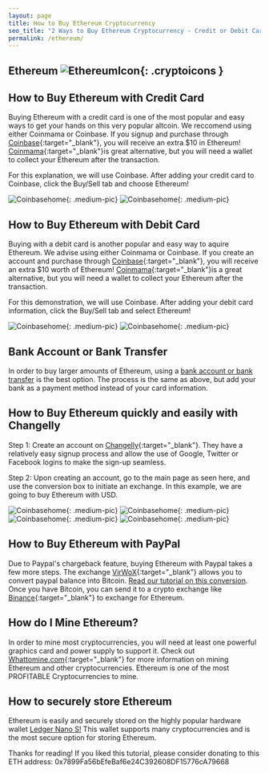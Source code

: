 ```yaml
---
layout: page
title: How to Buy Ethereum Cryptocurrency
seo_title: "2 Ways to Buy Ethereum Cryptocurrency - Credit or Debit Card and Bank Transfer"
permalink: /ethereum/
---
```


## Ethereum ![EthereumIcon](/img/Ethereum.png){: .cryptoicons }

## How to Buy Ethereum with Credit Card

Buying Ethereum with a credit card is one of the most popular and easy ways to get your hands on this very popular altcoin. We reccomend using either Coinmama or Coinbase. If you signup and purchase through [Coinbase](https://www.coinbase.com/join/53bc38a3b11f6623df000004){:target="_blank"}, you will receive an extra $10 in Ethereum! [Coinmama](https://www.coinmama.com/?ref=buyaltcoinsworldwide){:target="_blank"}is great alternative, but you will need a wallet to collect your Ethereum after the transaction.

For this explanation, we will use Coinbase. After adding your credit card to Coinbase, click the Buy/Sell tab and choose Ethereum!

![Coinbasehome](/img/SelectEth.png){: .medium-pic}
![Coinbasehome](/img/BuyEth.png){: .medium-pic}


## How to Buy Ethereum with Debit Card

Buying with a debit card is another popular and easy way to aquire Ethereum. We advise using either Coinmama or Coinbase. If you create an account and purchase through [Coinbase](https://www.coinbase.com/join/53bc38a3b11f6623df000004){:target="_blank"}, you will receive an extra $10 worth of Ethereum! [Coinmama](https://www.coinmama.com/?ref=buyaltcoinsworldwide){:target="_blank"}is a great alternative, but you will need a wallet to collect your Ethereum after the transaction.

For this demonstration, we will use Coinbase. After adding your debit card information, click the Buy/Sell tab and select Ethereum!

![Coinbasehome](/img/SelectEth.png){: .medium-pic}
![Coinbasehome](/img/BuyEth.png){: .medium-pic}

## Bank Account or Bank Transfer

In order to buy larger amounts of Ethereum, using a [bank account or bank transfer](/buy-bitcoin/bank/) is the best option. The process is the same as above, but add your bank as a payment method instead of your card information.

## How to Buy Ethereum quickly and easily with Changelly

Step 1: Create an account on [Changelly](https://changelly.com/?ref_id=4af50f9c87f2){:target="_blank"}. They have a relatively easy signup process and allow the use of Google, Twitter or Facebook logins to make the sign-up seamless.

Step 2: Upon creating an account, go to the main page as seen here, and use the conversion box to initiate an exchange. In this example, we are going to buy Ethereum with USD.

![Coinbasehome](/img/GC1.png){: .medium-pic}
![Coinbasehome](/img/GC2.png){: .medium-pic}
![Coinbasehome](/img/GC3.png){: .medium-pic}
![Coinbasehome](/img/GC4.png){: .medium-pic}

## How to Buy Ethereum with PayPal

Due to Paypal's chargeback feature, buying Ethereum with Paypal takes a few more steps. The exchange [VirWoX](https://www.virwox.com?r=22aa25){:target="_blank"} allows you to convert paypal balance into Bitcoin. [Read our tutorial on this conversion](/buy-bitcoin/paypal/). Once you have Bitcoin, you can send it to a crypto exchange like [Binance](https://www.binance.com/?ref=18991911){:target="_blank"} to exchange for Ethereum.

## How do I Mine Ethereum?

In order to mine most cryptocurrencies, you will need at least one powerful graphics card and power supply to support it. Check out [Whattomine.com](https://whattomine.com){:target="_blank"} for more information on mining Ethereum and other cryptocurrencies. Ethereum is one of the most PROFITABLE Cryptocurrencies to mine.

## How to securely store Ethereum

Ethereum is easily and securely stored on the highly popular hardware wallet [Ledger Nano S!](https://www.ledgerwallet.com/r/607d) This wallet supports many cryptocurrencies and is the most secure option for storing Ethereum.

Thanks for reading! If you liked this tutorial, please consider donating to this ETH address: 0x7899Fa56bEfeBaf6e24C392608DF15776cA79668
